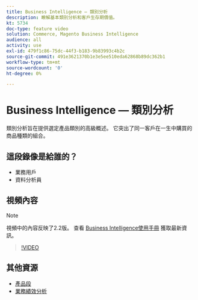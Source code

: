 ```yaml
---
title: Business Intelligence — 類別分析
description: 瞭解基本類別分析和客戶生存期價值。
kt: 5734
doc-type: feature video
solution: Commerce, Magento Business Intelligence
audience: all
activity: use
exl-id: 479f1c86-75dc-44f3-b183-9b83993c4b2c
source-git-commit: 491e3621370b1e3e5ee510eda62868b89dc362b1
workflow-type: tm+mt
source-wordcount: '0'
ht-degree: 0%

---
```


# Business Intelligence — 類別分析

類別分析旨在提供選定產品類別的高級概述。 它突出了同一客戶在一生中購買的商品種類的組合。

## 這段錄像是給誰的？

- 業務用戶
- 資料分析員

## 視頻內容

>[!NOTE]
>
>視頻中的內容反映了2.2版。 查看 [Business Intelligence使用手冊](https://docs.magento.com/mbi/) 獲取最新資訊。

>[!VIDEO](https://video.tv.adobe.com/v/37904/?quality=12&learn=on)

## 其他資源

- [產品段](https://docs.magento.com/mbi/best-practices/segment-filter.html#product-segments)
- [業務績效分析](https://docs.magento.com/mbi/data-analyst/analysis/bus-perf-analysis.html)
